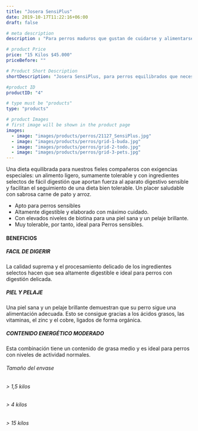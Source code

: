 ```yaml
---
title: "Josera SensiPlus"
date: 2019-10-17T11:22:16+06:00
draft: false

# meta description
description : "Para perros maduros que gustan de cuidarse y alimentarse bien"

# product Price
price: "15 Kilos $45.000"
priceBefore: ""

# Product Short Description
shortDescription: "Josera SensiPlus, para perros equilibrados que necesitan una digestión fácil"

#product ID
productID: "4"

# type must be "products"
type: "products"

# product Images
# first image will be shown in the product page
images:
  - image: "images/products/perros/21127_SensiPlus.jpg"
  - image: "images/products/perros/grid-1-buda.jpg"
  - image: "images/products/perros/grid-2-todo.jpg"
  - image: "images/products/perros/grid-3-pets.jpg"
---
```


Una dieta equilibrada para nuestros fieles compañeros con exigencias especiales: un alimento  ligero, sumamente tolerable y con ingredientes selectos de fácil digestión que aportan fuerza al aparato digestivo sensible y facilitan el seguimiento de una dieta bien tolerable. Un placer  saludable con sabrosa carne de pato y arroz.

- Apto para perros sensibles
- Altamente digestible y elaborado con máximo cuidado.
- Con elevados niveles de biotina para una piel sana y un pelaje brillante.
- Muy tolerable, por tanto, ideal para Perros sensibles.

#### BENEFICIOS <br>

##### FACIL DE DIGERIR 
La  calidad suprema y el procesamiento delicado de los ingredientes selectos hacen que sea  altamente digestible e ideal para perros con digestión delicada.

##### PIEL Y PELAJE
Una piel sana y un pelaje brillante demuestran que su perro sigue una alimentación adecuada. Esto se consigue gracias a los ácidos grasos, las vitaminas, el zinc y el cobre, ligados de  forma
orgánica.

##### CONTENIDO ENERGÉTICO MODERADO
Esta combinación tiene un contenido de grasa medio y es ideal para perros con niveles de actividad normales.



###### Tamaño del envase 

###### > 1,5 kilos
###### > 4 kilos
###### > 15 kilos